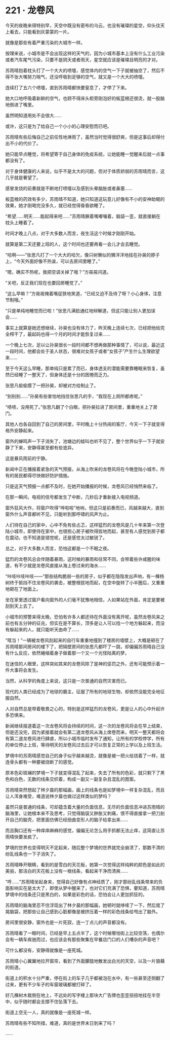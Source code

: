 # 221 · 龙卷风

今天的夜晚来得特别早，天空中既没有密布的乌云，也没有璀璨的星空，仰头往天上看去，只能看到灰蒙蒙的一片。

就像是那些有着严重污染的大城市一样。

按理来说，小城市是不会出现这样的天气的，因为小城市基本上没有什么工业污染或者汽车尾气污染，只要不是阴天或者雨天，星空就应该是璀璨且明亮的才对。

苏雨晴抱着枕头打了一个大大的喷嚏，感觉体内的空气一下子就被抽空了，然后不得不张大嘴努力喘气，还没呼吸到足够的空气，就又是一个大大的喷嚏。

连续打了五六个喷嚏，直到苏雨晴都快要窒息了，才停了下来。

她大口地呼吸着新鲜的空气，也顾不得床头柜旁刚泡好的板蓝根还很烫，就一股脑地倒进了嘴里。

虽然明知道用处不会很大……

或许，这只是为了给自己一个小小的心理安慰而已吧。

苏雨晴有些后悔自己之前任性地淋雨了，虽然当时觉得很舒爽，但是这事后却得付出不小的代价了。

她只能早点睡觉，将希望寄于自己身体的免疫系统，让她能睡一觉醒来后就一点事都没有了。

对于身体健康的人来说，似乎不是太大的问题，但对于体质娇弱的苏雨晴而言，这几乎就是奢望了。

感冒发烧的前奏就是不断地打喷嚏以及感到头晕脑胀或者鼻塞……

板蓝根的药效有多少，苏雨晴不知道，她只知道这玩意儿好像有不小的安神助眠的效果，她才刚喝完没多久，就已经觉得昏昏欲睡了。

“希望……明天……能起得来吧……”苏雨晴撅着嘴嘟嚷着，脑袋一歪，就直接躺在枕头上睡着了。

时间才晚上八点，对于大多数人而言，夜生活这个时候才刚刚开始。

就算是第二天还要上班的人，这个时间也还要再看一会儿才会去睡觉。

“哈啊——”张思凡打了一个大大的哈欠，像只树懒似的懒洋洋地挂在孙昊的脖子上，“今天外面好像不热诶，可以去房间里睡了。”

“嗯，确实不热呢，我把空调关掉了哦？”方莜莜问道。

“关吧，反正我们现在也要回房睡觉了。”

“这么早嘛？”方莜莜掩着嘴促狭地笑道，“已经又迫不及待了呀？小心身体，注意节制哦。”

“只是单纯地睡觉而已啦！”张思凡满脸通红地辩解道，但这只能让别人更加误会……

事实上就算是她还想继续，孙昊也没有体力了，昨天晚上连续七次，已经把他给完全榨干了，最起码也得一个月的时间才能恢复过来……

一个晚上七次，足以让孙昊很长一段时间都不想再做那种事情了，可以说，最近这一段时间，他都会处于圣人状态，很难对女孩子或者“女孩子”产生什么生理欲望来……

至于今天这么早睡，那单纯只是累了而已，身体透支的潜能需要靠睡眠来恢复，虽然已经睡了一整天了，但身体还是十分的困倦而乏力。

张思凡偷偷摸了一把孙昊，却被对方给制止了。

“别别别……”孙昊有些害怕地挡住张思凡的手，“我现在上厕所都疼呢。”

“啧啧，没用死了。”张思凡翻了个白眼，把孙昊拉进了房间里，重重地关上了房门。

其他人也各自回到了自己的房间里，平时晚上十分热闹的客厅，今天一下子就变得格外安静起来。

窗外的蝉鸣声一下子消失了，池塘边的蛙叫也听不见了，整个世界似乎一下子就安静了下来，安静得甚至都有些诡异。

这是暴风雨前的宁静。

新闻中正在播报着紧急的天气预报，从海上吹来的龙卷风将在今晚登陆小城市，所有的居民都得尽快做好防护措施。

只是这天气预报一点都不及时，在她开始播报的时候，龙卷风已经悄然来临了。

在那一瞬间，电视的信号都发生了中断，几秒后才重新接入电视频道。

窗外狂风大作，将窗户吹得“哗啦啦”地响，但这只是前奏而已，风越来越大，直到窗外什么声音都听不见，只能听到那呼啸的风声为止。

人们待在自己的家中，心中不免有些忐忑，这样猛烈的龙卷风是几十年来第一次登陆小城市，即使待在家中，也很担心房子被吹得拔地而起，甚至有人感觉到房子都在震动，也不知道是错觉呢，还是感觉太过敏锐了。

总之，对于大多数人而言，恐怕这都是一个不眠之夜。

猛烈的龙卷风总会伴随着暴雨，这时候的暴雨和往常不同，会带着些许咸腥的味道，有不少就是龙卷风直接从海上卷过来的海水……

“咔吱咔吱咔吱——”那些结构脆弱一些的房子，似乎都在隐隐发出声响，有一棵杨树终于抵挡不住龙卷风的袭击，被整根拔地而起，在空中旋转了小半圈后，又重重地砸在了地面上。

坐在家里透过窗户看向窗外的人们毫不犹豫地相信，人如果站在外面，肯定是要被刮到天上去了。

小城市的预警来得太晚，恐怕有许多人都还待在外面没有离开呢，虽然龙卷风来之前也有五分钟的征兆，但实在是不算长，顶多是让人可以找一个地方躲起来，而没有躲起来的人，就只能听天由命了……

“哐当！”一辆被龙卷风刮起来的自行车重重地撞到了楼房的墙壁上，大概是砸在了苏雨晴那间房间的楼下了，把隔壁房间的张思凡都吓了一跳，却偏偏苏雨晴自己没有什么反应，依然蜷缩着身子做着那一个又一个光怪陆离的梦。

在迷信的人眼里，这样突如其来的龙卷风除了是神的惩罚之外，还有可能预示着一件大事将会发生。

当然，从科学的角度上来说，这只是一次普通的自然灾害而已。

现代的人类已经成为了地球的霸主，征服了所有的地球生物，却依然没能完全地征服自然。

人对自然总是带着敬畏之心的，特别是这样猛烈的龙卷风，更是让人的心中升起许多恐惧来。

新闻继续报道着这一次龙卷风将会持续的时间，这一次的龙卷风将会在早上结束，但是还没完，因为紧接着就会有第二道龙卷风从海上席卷而来，明天一整天都将会有第二道龙卷风进行肆虐，所以小城市临时发布了通知，让所有的学校停学，所有的单位停止上班，等待明天的龙卷风过去后才可以恢复正常的上学以及上班生活。

梦境中的苏雨晴感觉自己的身子似乎越来越烫，就像是被一把火给烧着了一样，就连骨头都有一种要被烧断了的感觉。

原本色彩斑斓的梦境一下子就变得混乱了起来，失去了所有的色彩，就只剩下了黑色和白色，无数的线条交织着，构成一副又一副复杂且混乱的图案。

苏雨晴突然想起了林夕晨的那幅画，画上的线条也是如梦境中一样复杂混乱，而且让人浑身难受，难道说林夕晨也做过这样类似的梦吗？

虽然只是普通的线条，可却蕴含着大量的负面信息，无尽的负面信息冲进苏雨晴的脑海里，让她根本来不及思考，只觉得脑袋又肿胀又刺痛，恨不得直接拿一把刀剖开自己的脑壳，把里面仿佛已经扭曲变形人的脑子给拿出来……

而且胸口还有一种痒痒麻麻的感觉，偏偏无论怎么用手抓都无法止痒，这简直让苏雨晴快要发疯了。

梦境的世界也变得明灭不定起来，随后整个梦境的世界就完全崩溃了，那数不清的纷乱线条也一下子消失了。

苏雨晴睁开眼睛，看到的是雪白的天花板，她第一次觉得这样纯粹的颜色是如此的美丽，那洁白的天花板上没有一根线条，看起来干净而清爽……

“呼……”苏雨晴坐起身来，觉得自己好像有点神经质了，刚才那纷乱线条带来的负面影响实在是太大了，即使从梦中醒来了，也对它们充满了恐惧，要知道，苏雨晴梦境中的线条还只是黑白的，如果是彩色的话，恐怕会让人更加抓狂的。

苏雨晴的脑海里忍不住浮现出了林夕晨的那幅画，她顿时就哆嗦了一下，然后晃了晃脑袋，把那些让自己感到心脏都像是被挤压着一样的彩色线条给甩出了脑外。

房间里很安静，窗外也是一片死寂，连一丁点儿的声音都没有。

苏雨晴看了一眼时间，已经是早上五点半了，这个时候哪怕街上比较空荡，也偶尔会有一辆车疾驰而过，也应该会有那些聚集在早餐店门口的人们嘈杂的声音吧？

可什么都没有，安静得就像是一座死城。

苏雨晴小心翼翼地拉开窗帘，看到了外面朦胧地散发出白光的天空，以及一片狼藉的街道。

街道上的积水十分严重，停在街上的车子几乎都被泡在水中，有一些甚至还侧翻了过来，更有不少车子的车窗玻璃都被打碎了。

好几棵树木栽倒在地上，不远处的写字楼上那块大广告牌也歪歪扭扭地挂在半空中，似乎随时都会支撑不住坠落下去。

街道上空无一人，真的就像是一座死城一样。

苏雨晴有些不知所措，难道，真的是世界末日到来了吗？

……
